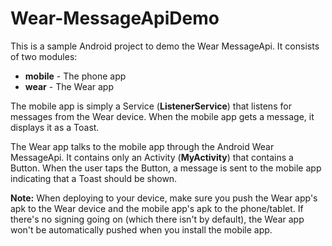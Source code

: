 Wear-MessageApiDemo
===================

This is a sample Android project to demo the Wear MessageApi. It consists of two modules:
- **mobile** - The phone app
- **wear** - The Wear app

The mobile app is simply a Service (**ListenerService**) that listens for messages from the Wear device. When the mobile app gets a message, it displays it as a Toast.

The Wear app talks to the mobile app through the Android Wear MessageApi. It contains only an Activity (**MyActivity**) that contains a Button. When the user taps the Button, a message is sent to the mobile app indicating that a Toast should be shown.

**Note:** When deploying to your device, make sure you push the Wear app's apk to the Wear device and the mobile app's apk to the phone/tablet. If there's no signing going on (which there isn't by default), the Wear app won't be automatically pushed when you install the mobile app.